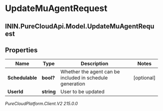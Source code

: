 # UpdateMuAgentRequest

## ININ.PureCloudApi.Model.UpdateMuAgentRequest

## Properties

|Name | Type | Description | Notes|
|------------ | ------------- | ------------- | -------------|
| **Schedulable** | **bool?** | Whether the agent can be included in schedule generation | [optional] |
| **UserId** | **string** | User to be updated | |



_PureCloudPlatform.Client.V2 215.0.0_
